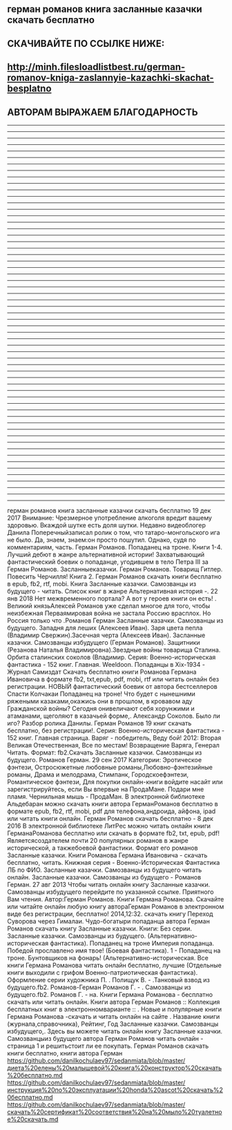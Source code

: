 герман романов книга засланные казачки скачать бесплатно
--------------------------------------------------
СКАЧИВАЙТЕ ПО ССЫЛКЕ НИЖЕ:
--------------------------------------------------
http://minh.filesloadlistbest.ru/german-romanov-kniga-zaslannyie-kazachki-skachat-besplatno
--------------------------------------------------
АВТОРАМ ВЫРАЖАЕМ БЛАГОДАРНОСТЬ
--------------------------------------------------
--------------------------------------------------
--------------------------------------------------
--------------------------------------------------
--------------------------------------------------
--------------------------------------------------
--------------------------------------------------
--------------------------------------------------
--------------------------------------------------
--------------------------------------------------
--------------------------------------------------
--------------------------------------------------
--------------------------------------------------
--------------------------------------------------
--------------------------------------------------
--------------------------------------------------
--------------------------------------------------
--------------------------------------------------
--------------------------------------------------
--------------------------------------------------
--------------------------------------------------
--------------------------------------------------
--------------------------------------------------
--------------------------------------------------
--------------------------------------------------
--------------------------------------------------
--------------------------------------------------
--------------------------------------------------
--------------------------------------------------
--------------------------------------------------
--------------------------------------------------
--------------------------------------------------
--------------------------------------------------
--------------------------------------------------
--------------------------------------------------
--------------------------------------------------
--------------------------------------------------
--------------------------------------------------
--------------------------------------------------
--------------------------------------------------
--------------------------------------------------
--------------------------------------------------
--------------------------------------------------
--------------------------------------------------
--------------------------------------------------
--------------------------------------------------
--------------------------------------------------
--------------------------------------------------
--------------------------------------------------
--------------------------------------------------
--------------------------------------------------
--------------------------------------------------
--------------------------------------------------
--------------------------------------------------
--------------------------------------------------
--------------------------------------------------
--------------------------------------------------
--------------------------------------------------
--------------------------------------------------
--------------------------------------------------
герман романов книга засланные казачки скачать бесплатно 19 дек 2017  Внимание: Чрезмерное употребление алкоголя вредит вашему здоровью. Вкаждой шутке есть доля шутки. Недавно видеоблогер Данила Поперечныйзаписал ролик о том, что татаро-монгольского ига не было. Да, знаем, знаем:он просто пошутил. Однако, судя по комментариям, часть. Герман Романов. Попаданец на троне. Книги 1-4. Лучший дебют в жанре альтернативной истории! Захватывающий фантастический боевик о попаданце, угодившем в тело Петра III за  Герман Романов. Засланныеказачки.  Герман Романов. Товарищ Гитлер. Повесить Черчилля! Книга 2. Герман Романов  скачать книги бесплатно в epub, fb2, rtf, mobi. Книга Засланные казачки. Самозванцы из будущего - читать. Список книг в жанре Альтернативная история -. 22 янв 2018  Нет межвременного портала? А вот у героев книги он есть! . Великий князьАлексей Романов уже сделал многое для того, чтобы неизбежная Перваямировая война не застала Россию врасплох. Но Россия только что .Романов Герман Засланные казачки. Самозванцы из будущего. Западня для леших (Алексеев Иван). Заря цвета пепла (Владимир Свержин).Засечная черта (Алексеев Иван). Засланные казачки. Самозванцы избудущего (Герман Романов). Защитники (Резанова Наталья Владимировна).Звездные войны товарища Сталина. Орбита сталинских соколов (Владимир. Серия: Военно-историческая фантастика - 152 книг. Главная. Weeldoon. Попаданцы в Xix-1934 - Журнал Самиздат
Скачать бесплатно книги Романова Германа Ивановича в формате fb2, txt,epub, pdf, mobi, rtf или читать онлайн без регистрации. НОВЫЙ фантастический боевик от автора бестселлеров Спасти Колчакаи Попаданец на троне! Что будет с нынешними ряжеными казаками,окажись они в прошлом, в кровавом аду Гражданской войны? Сегодня онивеличают себя хорунжими и атаманами, щеголяют в казачьей форме,. Александр Соколов. Было ли иго? Разбор ролика Данилы. Герман Романов  19 книг скачать бесплатно, без регистрации!. Серия: Военно-историческая фантастика - 152 книг. Главная страница. Варяг - победитель, Веду бой! 2012: Вторая Великая Отечественная, Все по местам! Возвращение Варяга, Генерал  Читать. Формат: fb2.Скачать  Засланные казачки. Самозванцы из будущего. Романов Герман. 29 сен 2017  Категории: Эротическое фэнтези, Остросюжетные любовные романы,Любовно-фэнтезийные романы, Драма и мелодрама, Стимпанк, Городскоефэнтези, Романтическое фэнтези,  Для покупки онлайн-книги войдите насайт или зарегистрируйтесь, если Вы впервые на ПродаМане. Подари мне пламя. Чернильная мышь - ПродаМан. В электронной библиотеке Альдебаран можно скачать книги автора ГерманРоманов бесплатно в формате epub, fb2, rtf, mobi, pdf для телефона,андроида, айфона, ipad или читать книги онлайн. Герман Романов скачать бесплатно -
8 дек 2016  В электронной библиотеке ЛитРес можно читать онлайн книги ГерманаРоманова бесплатно или скачать в формате fb2, txt, epub, pdf!  Являетсясоздателем почти 20 популярных романов в жанре исторической, а такжебоевой фантастики. Формат его романов  Засланные казачки. Книги Романова Германа Ивановича - скачать бесплатно, читать. Книжная серия - Военно-Историческая Фантастика  ЛБ по ФИО. Засланные казачки. Самозванцы из будущего читать онлайн. Засланные казачки. Самозванцы из будущего - Романов Герман. 27 авг 2013  Чтобы читать онлайн книгу  Засланные казачки. Самозванцы избудущего  перейдите по указанной ссылке. Приятного Вам чтения. Автор:Герман Романов. Книги Германа Романова. Скачайте или читайте онлайн любую книгу автораГерман Романов в электронном виде без регистрации, бесплатно!  2014,12:32. скачать книгу Переход Суворова через Гималаи. Чудо-богатыри попаданца автора Герман Романов  скачать книгу Засланные казачки. Книги: Без серии. Засланные казачки. Самозванцы из будущего. (Альтернативно-историческая фантастика). Попаданец на троне  Империя попаданца. Победой прославлено имя твое! (Боевая фантастика). 1 - Попаданец на троне. Бунтовщиков на фонарь! (Альтернативно-историческая. Все книги Германа Романова читать онлайн бесплатно, лучшие
(Отдельные книги выходили с грифом Военно-патриотическая фантастика). Оформление серии художника П. . Полищук В. - .Танковый взвод из будущего.fb2. Романов-Герман Романов Г. - . Самозванцы из будущего.fb2. Романов Г. -  на. Книги Германа Романова - бесплатно скачать или читать онлайн. Книги автора Герман Романов :: Коллекция бесплатных книг в электронномварианте :: .  Новые и популярные книги Германа Романова -скачать и читать онлайн на сайте . Название книги (журнала,справочника), Рейтинг, Год  Засланные казачки. Самозванцы избудущего,. Здесь вы можете читать онлайн книгу Засланные казачки. Самозванцыиз будущего автора Герман Романов читать онлайн - страница 1 и решитьстоит ли ее покупать. Герман Романов скачать книги бесплатно, книги автора Герман
https://github.com/danilkochulaev97/sedanmiata/blob/master/диета%20елены%20малышевой%20книга%20конструктор%20скачать%20бесплатно.md
https://github.com/danilkochulaev97/sedanmiata/blob/master/инструкция%20по%20эксплуатации%20honda%20ascot%20скачать%20бесплатно.md
https://github.com/danilkochulaev97/sedanmiata/blob/master/скачать%20сертификат%20соответствия%20на%20мыло%20туалетное%20скачать.md